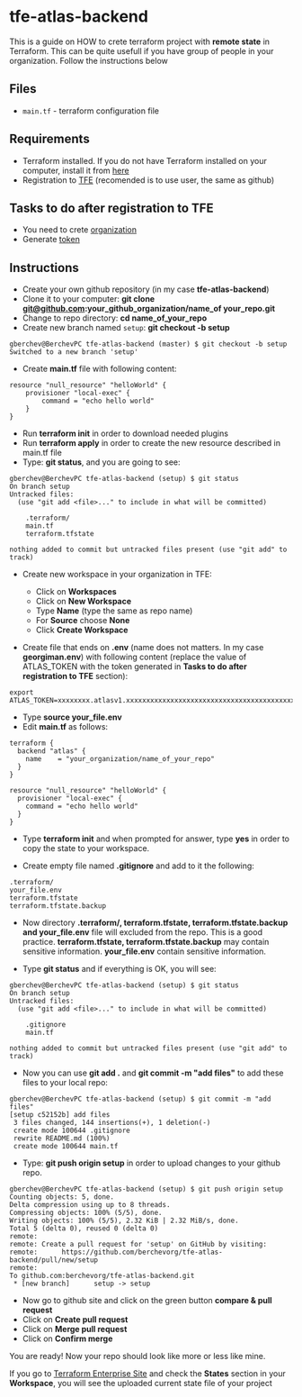 # tfe-atlas-backend
This is a guide on HOW to crete terraform project with **remote state** in Terraform.
This can be quite usefull if you have group of people in your organization. 
Follow the instructions below

## Files
- `main.tf` - terraform configuration file 


## Requirements
- Terraform installed. If you do not have Terraform installed on your computer, install it from [here](https://learn.hashicorp.com/terraform/getting-started/install.html)
- Registration to [TFE](https://app.terraform.io) (recomended is to use user, the same as github)


## Tasks to do after registration to TFE
- You need to crete [organization](https://www.terraform.io/docs/enterprise/getting-started/access.html#creating-an-organization)
- Generate [token](https://www.terraform.io/docs/enterprise/users-teams-organizations/users.html#api-tokens)

## Instructions
- Create your own github repository (in my case **tfe-atlas-backend**)
- Clone it to your computer: **git clone git@github.com:your_github_organization/name_of your_repo.git**
- Change to repo directory: **cd name_of_your_repo**
- Create new branch named `setup`: **git checkout -b setup**
```
gberchev@BerchevPC tfe-atlas-backend (master) $ git checkout -b setup
Switched to a new branch 'setup'

```
- Create **main.tf** file with following content:
```
resource "null_resource" "helloWorld" {
    provisioner "local-exec" {
        command = "echo hello world"
    }
}
```
- Run **terraform init** in order to download needed plugins
- Run **terraform apply** in order to create the new resource described in main.tf file
- Type: **git status**, and you are going to see:
```
gberchev@BerchevPC tfe-atlas-backend (setup) $ git status 
On branch setup
Untracked files:
  (use "git add <file>..." to include in what will be committed)

	.terraform/
	main.tf
	terraform.tfstate

nothing added to commit but untracked files present (use "git add" to track)
```
- Create new workspace in your organization in TFE:
  - Click on **Workspaces**
  - Click on **New Workspace**
  - Type **Name** (type the same as repo name)
  - For **Source** choose **None**
  - Click **Create Workspace**
  
- Create file that ends on **.env** (name does not matters. In my case **georgiman.env**) with following content (replace the value of ATLAS_TOKEN with the token generated in **Tasks to do after registration to TFE** section):
```
export ATLAS_TOKEN=xxxxxxxx.atlasv1.xxxxxxxxxxxxxxxxxxxxxxxxxxxxxxxxxxxxxxxxxxxxxxxxxxxxxxxxxxxxxxxxx
```
- Type **source your_file.env**
- Edit **main.tf** as follows:
```
terraform {
  backend "atlas" {
    name    = "your_organization/name_of_your_repo"
  }
}

resource "null_resource" "helloWorld" {
  provisioner "local-exec" {
    command = "echo hello world"
  }
}
```
- Type **terraform init** and when prompted for answer, type **yes** in order to copy the state to your workspace.

- Create empty file named **.gitignore** and add to it the following:
```
.terraform/
your_file.env
terraform.tfstate
terraform.tfstate.backup
```
- Now directory **.terraform/, terraform.tfstate, terraform.tfstate.backup and your_file.env** file will excluded from the repo. This is a good practice. **terraform.tfstate, terraform.tfstate.backup** may contain sensitive information. **your_file.env** contain sensitive information.

- Type **git status** and if everything is OK, you will see:
```
gberchev@BerchevPC tfe-atlas-backend (setup) $ git status 
On branch setup
Untracked files:
  (use "git add <file>..." to include in what will be committed)

	.gitignore
	main.tf

nothing added to commit but untracked files present (use "git add" to track)

```
- Now you can use **git add .** and **git commit -m "add files"** to add these files to your local repo:
```
gberchev@BerchevPC tfe-atlas-backend (setup) $ git commit -m "add files"
[setup c52152b] add files
 3 files changed, 144 insertions(+), 1 deletion(-)
 create mode 100644 .gitignore
 rewrite README.md (100%)
 create mode 100644 main.tf
```
- Type: **git push origin setup** in order to upload changes to your github repo.
```
gberchev@BerchevPC tfe-atlas-backend (setup) $ git push origin setup
Counting objects: 5, done.
Delta compression using up to 8 threads.
Compressing objects: 100% (5/5), done.
Writing objects: 100% (5/5), 2.32 KiB | 2.32 MiB/s, done.
Total 5 (delta 0), reused 0 (delta 0)
remote: 
remote: Create a pull request for 'setup' on GitHub by visiting:
remote:      https://github.com/berchevorg/tfe-atlas-backend/pull/new/setup
remote: 
To github.com:berchevorg/tfe-atlas-backend.git
 * [new branch]      setup -> setup
```
- Now go to github site and click on the green button **compare & pull request**
- Click on **Create pull request**
- Click on **Merge pull request**
- Click on **Confirm merge**

You are ready! Now your repo should look like more or less like mine.

If you go to [Terraform Enterprise Site](https://app.terraform.io) and check the **States** section in your **Workspace**, you will see the uploaded current state file of your project
